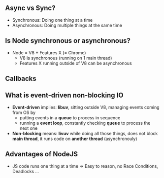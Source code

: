 ## Async vs Sync?
- Synchronous: Doing one thing at a time
- Asynchronous: Doing multiple things at the same time

## Is Node synchronous or asynchronous?
- Node = V8 + Features X (= Chrome)
  - V8 is synchronous (running on 1 main thread)
  - Features X running outside of V8 can be asynchronous

## Callbacks

## What is event-driven non-blocking IO
- __Event-driven__ implies: __libuv__, sitting outside V8, managing events coming from OS by
  - putting events in a __queue__ to process in sequence
  - running a __event loop__, constantly checking __queue__ to process the next one
- __Non-blocking__ means: __livuv__ while doing all those things, does not block __main thread__, it runs code on __another thread__ (asynchronouly)

## Advantages of NodeJS
- JS code runs one thing at a time => Easy to reason, no Race Conditions, Deadlocks ...

